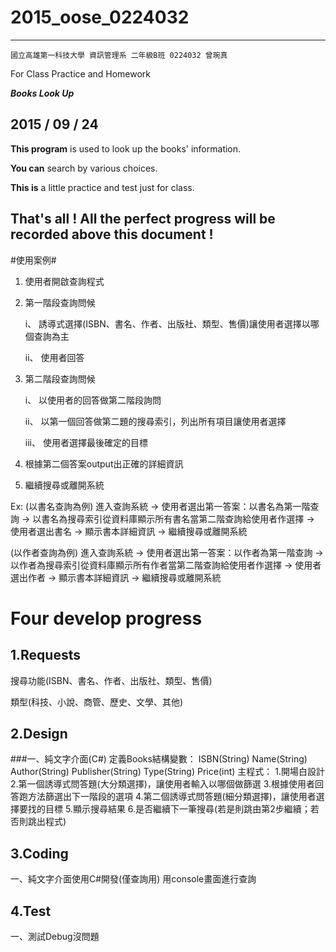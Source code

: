 # 2015_oose_0224032
****

    國立高雄第一科技大學 資訊管理系 二年級B班 0224032 曾琬真
For Class Practice and Homework

***Books Look Up***
## 2015 / 09 / 24 

**This program** is used to look up the books' information.
 
**You can** search by various choices.
 
**This is** a little practice and test just for class. 
 
## That's all ! All the perfect progress will be recorded above this document ! 

#使用案例#
1.	使用者開啟查詢程式
2.	第一階段查詢問候
 	
	i、	誘導式選擇(ISBN、書名、作者、出版社、類型、售價)讓使用者選擇以哪個查詢為主
 
	ii、	使用者回答
3.	第二階段查詢問候
 
	i、	以使用者的回答做第二階段詢問
 
	ii、	以第一個回答做第二題的搜尋索引，列出所有項目讓使用者選擇
 
	iii、	使用者選擇最後確定的目標
4.	根據第二個答案output出正確的詳細資訊
5.	繼續搜尋或離開系統

Ex:
(以書名查詢為例)
進入查詢系統 → 使用者選出第一答案：以書名為第一階查詢 → 以書名為搜尋索引從資料庫顯示所有書名當第二階查詢給使用者作選擇 → 使用者選出書名 → 顯示書本詳細資訊 → 繼續搜尋或離開系統

(以作者查詢為例)
進入查詢系統 → 使用者選出第一答案：以作者為第一階查詢 → 以作者為搜尋索引從資料庫顯示所有作者當第二階查詢給使用者作選擇 → 使用者選出作者 → 顯示書本詳細資訊 → 繼續搜尋或離開系統


# Four develop progress 
## 1.Requests 
搜尋功能(ISBN、書名、作者、出版社、類型、售價)

類型(科技、小說、商管、歷史、文學、其他)
## 2.Design 
###一、純文字介面(C#)
    定義Books結構變數：
			ISBN(String)
			Name(String)
			Author(String)
			Publisher(String)
			Type(String)
			Price(int)
	主程式：
			1.開場白設計
			2.第一個誘導式問答題(大分類選擇)，讓使用者輸入以哪個做篩選
			3.根據使用者回答跑方法篩選出下一階段的選項
			4.第二個誘導式問答題(細分類選擇)，讓使用者選擇要找的目標
			5.顯示搜尋結果
			6.是否繼續下一筆搜尋(若是則跳由第2步繼續；若否則跳出程式)	

## 3.Coding 
一、純文字介面使用C#開發(僅查詢用)
用console畫面進行查詢

## 4.Test 
一、測試Debug沒問題

